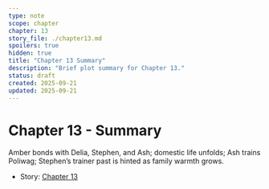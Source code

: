 ```yaml
---
type: note
scope: chapter
chapter: 13
story_file: ./chapter13.md
spoilers: true
hidden: true
title: "Chapter 13 Summary"
description: "Brief plot summary for Chapter 13."
status: draft
created: 2025-09-21
updated: 2025-09-21
---
```


# Chapter 13 - Summary

Amber bonds with Delia, Stephen, and Ash; domestic life unfolds; Ash trains Poliwag; Stephen’s trainer past is hinted as family warmth grows.

- Story: [Chapter 13](./chapter13.md)



